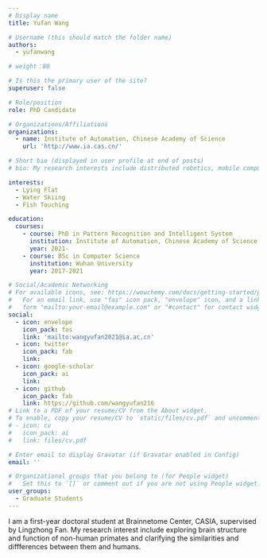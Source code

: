 ```yaml
---
# Display name
title: Yufan Wang

# Username (this should match the folder name)
authors:
  - yufanwang

# weight：80

# Is this the primary user of the site?
superuser: false

# Role/position
role: PhD Candidate

# Organizations/Affiliations
organizations:
  - name: Institute of Automation, Chinese Academy of Science
    url: 'http://www.ia.cas.cn/'

# Short bio (displayed in user profile at end of posts)
# bio: My research interests include distributed robotics, mobile computing and programmable matter.

interests:
  - Lying Flat
  - Water Skiing
  - Fish Touching

education:
  courses:
    - course: PhD in Pattern Recognition and Intelligent System
      institution: Institute of Automation, Chinese Academy of Science
      year: 2021-
    - course: BSc in Computer Science
      institution: Wuhan University
      year: 2017-2021

# Social/Academic Networking
# For available icons, see: https://wowchemy.com/docs/getting-started/page-builder/#icons
#   For an email link, use "fas" icon pack, "envelope" icon, and a link in the
#   form "mailto:your-email@example.com" or "#contact" for contact widget.
social:
  - icon: envelope
    icon_pack: fas
    link: 'mailto:wangyufan2021@ia.ac.cn'
  - icon: twitter
    icon_pack: fab
    link: 
  - icon: google-scholar
    icon_pack: ai
    link:
  - icon: github
    icon_pack: fab
    link: https://github.com/wangyufan216
# Link to a PDF of your resume/CV from the About widget.
# To enable, copy your resume/CV to `static/files/cv.pdf` and uncomment the lines below.
# - icon: cv
#   icon_pack: ai
#   link: files/cv.pdf

# Enter email to display Gravatar (if Gravatar enabled in Config)
email: ''

# Organizational groups that you belong to (for People widget)
#   Set this to `[]` or comment out if you are not using People widget.
user_groups:
  - Graduate Students
---
```


I am  a first-year doctoral student at Brainnetome Center, CASIA, supervised by Lingzhong Fan. My research interest include exploring brain structure and function of non-human primates and clarifying the similarities and diffferences between them and humans.